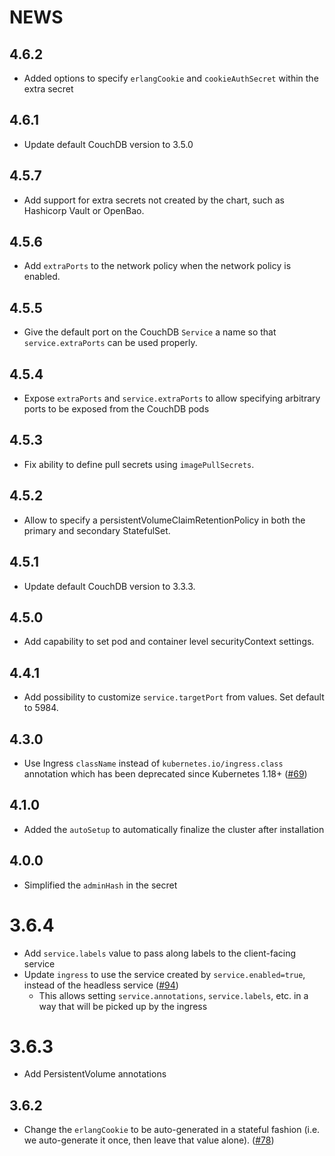 # NEWS

## 4.6.2
- Added options to specify `erlangCookie` and `cookieAuthSecret` within the extra secret

## 4.6.1
- Update default CouchDB version to 3.5.0

## 4.5.7

- Add support for extra secrets not created by the chart, such as Hashicorp Vault or OpenBao.

## 4.5.6

- Add `extraPorts` to the network policy when the network policy is enabled.

## 4.5.5

- Give the default port on the CouchDB `Service` a name so that `service.extraPorts` can be used properly.

## 4.5.4

- Expose `extraPorts` and `service.extraPorts` to allow specifying arbitrary ports to be exposed from the CouchDB pods

## 4.5.3

- Fix ability to define pull secrets using `imagePullSecrets`.

## 4.5.2

- Allow to specify a persistentVolumeClaimRetentionPolicy in both the primary and secondary StatefulSet.

## 4.5.1

- Update default CouchDB version to 3.3.3.

## 4.5.0

- Add capability to set pod and container level securityContext settings.

## 4.4.1

- Add possibility to customize `service.targetPort` from values. Set default to 5984.

## 4.3.0

- Use Ingress `className` instead of `kubernetes.io/ingress.class` annotation which has been deprecated since Kubernetes 1.18+ ([#69](https://github.com/apache/couchdb-helm/issues/69))

## 4.1.0

- Added the `autoSetup` to automatically finalize the cluster after installation

## 4.0.0

- Simplified the `adminHash` in the secret

# 3.6.4

- Add `service.labels` value to pass along labels to the client-facing service
- Update `ingress` to use the service created by `service.enabled=true`,
  instead of the headless service
  ([#94](https://github.com/apache/couchdb-helm/issues/94))
  - This allows setting `service.annotations`, `service.labels`, etc. in a way that will be picked up by the ingress

# 3.6.3

- Add PersistentVolume annotations

## 3.6.2

- Change the `erlangCookie` to be auto-generated in a stateful fashion (i.e. we auto-generate it once, then leave that
  value alone). ([#78](https://github.com/apache/couchdb-helm/issues/78))
